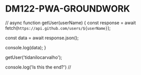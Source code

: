 # DM122-PWA-GROUNDWORK


//
async function getUser(userName) {
  const response = await fetch(`https://api.github.com/users/${userName}`);

  const data = await response.json();

  console.log(data);
}

getUser('tidanilocarvalho');

console.log('Is this the end?')
//